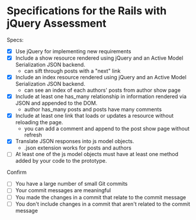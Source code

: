 # Specifications for the Rails with jQuery Assessment

Specs:
- [x] Use jQuery for implementing new requirements
- [x] Include a show resource rendered using jQuery and an Active Model Serialization JSON backend.
  * can sift through posts with a "next" link
- [x] Include an index resource rendered using jQuery and an Active Model Serialization JSON backend.
  * can see an index of each authors' posts from author show page
- [x] Include at least one has_many relationship in information rendered via JSON and appended to the DOM.
  * author has_many posts and posts have many comments
- [x] Include at least one link that loads or updates a resource without reloading the page.
  * you can add a comment and append to the post show page without refresh
- [x] Translate JSON responses into js model objects.
  * .json extension works for posts and authors
- [ ] At least one of the js model objects must have at least one method added by your code to the prototype.

Confirm
- [ ] You have a large number of small Git commits
- [ ] Your commit messages are meaningful
- [ ] You made the changes in a commit that relate to the commit message
- [ ] You don't include changes in a commit that aren't related to the commit message
